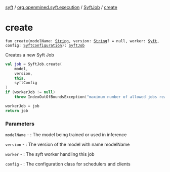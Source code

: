 [syft](../../index.md) / [org.openmined.syft.execution](../index.md) / [SyftJob](index.md) / [create](./create.md)

# create

`fun create(modelName: `[`String`](https://kotlinlang.org/api/latest/jvm/stdlib/kotlin/-string/index.html)`, version: `[`String`](https://kotlinlang.org/api/latest/jvm/stdlib/kotlin/-string/index.html)`? = null, worker: `[`Syft`](../../org.openmined.syft/-syft/index.md)`, config: `[`SyftConfiguration`](../../org.openmined.syft.domain/-syft-configuration/index.md)`): `[`SyftJob`](index.md)

Creates a new Syft Job

``` kotlin
val job = SyftJob.create(
    model,
    version,
    this,
    syftConfig
)
if (workerJob != null)
    throw IndexOutOfBoundsException("maximum number of allowed jobs reached")

workerJob = job
return job
```

### Parameters

`modelName` - : The model being trained or used in inference

`version` - : The version of the model with name modelName

`worker` - : The syft worker handling this job

`config` - : The configuration class for schedulers and clients